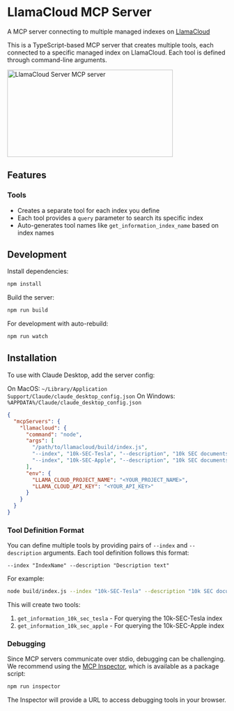 # LlamaCloud MCP Server

A MCP server connecting to multiple managed indexes on [LlamaCloud](https://cloud.llamaindex.ai/)

This is a TypeScript-based MCP server that creates multiple tools, each connected to a specific managed index on LlamaCloud. Each tool is defined through command-line arguments.

<a href="https://glama.ai/mcp/servers/o4fcj7x2cg"><img width="380" height="200" src="https://glama.ai/mcp/servers/o4fcj7x2cg/badge" alt="LlamaCloud Server MCP server" /></a>

## Features

### Tools
- Creates a separate tool for each index you define
- Each tool provides a `query` parameter to search its specific index
- Auto-generates tool names like `get_information_index_name` based on index names

## Development

Install dependencies:
```bash
npm install
```

Build the server:
```bash
npm run build
```

For development with auto-rebuild:
```bash
npm run watch
```

## Installation

To use with Claude Desktop, add the server config:

On MacOS: `~/Library/Application Support/Claude/claude_desktop_config.json`
On Windows: `%APPDATA%/Claude/claude_desktop_config.json`

```json
{
  "mcpServers": {
    "llamacloud": {
      "command": "node",
      "args": [
        "/path/to/llamacloud/build/index.js",
        "--index", "10k-SEC-Tesla", "--description", "10k SEC documents from 2023 for Tesla",
        "--index", "10k-SEC-Apple", "--description", "10k SEC documents from 2023 for Apple"
      ],
      "env": {
        "LLAMA_CLOUD_PROJECT_NAME": "<YOUR_PROJECT_NAME>",
        "LLAMA_CLOUD_API_KEY": "<YOUR_API_KEY>"
      }
    }
  }
}
```

### Tool Definition Format

You can define multiple tools by providing pairs of `--index` and `--description` arguments. Each tool definition follows this format:

```
--index "IndexName" --description "Description text"
```

For example:

```bash
node build/index.js --index "10k-SEC-Tesla" --description "10k SEC documents from 2023 for Tesla" --index "10k-SEC-Apple" --description "10k SEC documents from 2023 for Apple"
```

This will create two tools:
1. `get_information_10k_sec_tesla` - For querying the 10k-SEC-Tesla index
2. `get_information_10k_sec_apple` - For querying the 10k-SEC-Apple index

### Debugging

Since MCP servers communicate over stdio, debugging can be challenging. We recommend using the [MCP Inspector](https://github.com/modelcontextprotocol/inspector), which is available as a package script:

```bash
npm run inspector
```

The Inspector will provide a URL to access debugging tools in your browser.
